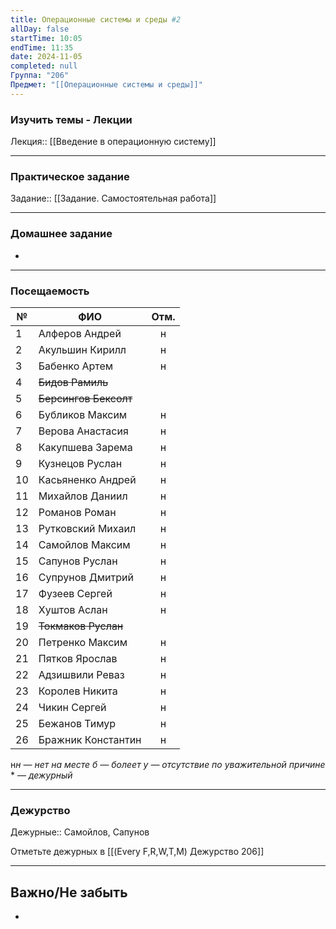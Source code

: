 ```yaml
---
title: Операционные системы и среды #2
allDay: false
startTime: 10:05
endTime: 11:35
date: 2024-11-05
completed: null
Группа: "206"
Предмет: "[[Операционные системы и среды]]"
---
```

### Изучить темы - Лекции

Лекция:: [[Введение в операционную систему]]

---
### Практическое задание

Задание:: [[Задание. Самостоятельная работа]]

---
### Домашнее задание

- 

---
### Посещаемость

| №   | ФИО                   | Отм. |
| --- | --------------------- | :--: |
| 1   | Алферов Андрей        |  н   |
| 2   | Акульшин Кирилл       |  н   |
| 3   | Бабенко Артем         |  н   |
| 4   | ~~Бидов Рамиль~~      |      |
| 5   | ~~Берсингов Бексолт~~ |      |
| 6   | Бубликов Максим       |  н   |
| 7   | Верова Анастасия      |  н   |
| 8   | Какупшева Зарема      |  н   |
| 9   | Кузнецов Руслан       |  н   |
| 10  | Касьяненко Андрей     |  н   |
| 11  | Михайлов Даниил       |  н   |
| 12  | Романов Роман         |  н   |
| 13  | Рутковский Михаил     |  н   |
| 14  | Самойлов Максим       |  н   |
| 15  | Сапунов Руслан        |  н   |
| 16  | Супрунов Дмитрий      |  н   |
| 17  | Фузеев Сергей         |  н   |
| 18  | Хуштов Аслан          |  н   |
| 19  | ~~Токмаков Руслан~~   |      |
| 20  | Петренко Максим       |  н   |
| 21  | Пятков Ярослав        |  н   |
| 22  | Адзишвили Реваз       |  н   |
| 23  | Королев Никита        |  н   |
| 24  | Чикин Сергей          |  н   |
| 25  | Бежанов Тимур         |  н   |
| 26  | Бражник Константин    |  н   |
н*н — нет на месте
б — болеет
у — отсутствие по уважительной причине*
\* — *дежурный*

---
### Дежурство

Дежурные:: Самойлов, Сапунов

Отметьте дежурных в [[(Every F,R,W,T,M) Дежурство 206]]

---
## Важно/Не забыть

- 